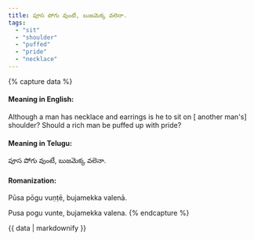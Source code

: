 ```yaml
---
title: పూస పోగు వుంటే, బుజమెక్క వలెనా.
tags:
  - "sit"
  - "shoulder"
  - "puffed"
  - "pride"
  - "necklace"
---
```


{% capture data %}
#### Meaning in English:
Although a man has necklace and earrings is he to sit on [ another man's] shoulder?
Should a rich man be puffed up with pride?

#### Meaning in Telugu:
పూస పోగు వుంటే, బుజమెక్క వలెనా.

#### Romanization:
Pūsa pōgu vuṇṭē, bujamekka valenā.

Pusa pogu vunte, bujamekka valena.
{% endcapture %}

{{ data | markdownify }}

